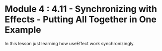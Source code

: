 # Module 4 : 4.11 - Synchronizing with Effects - Putting All Together in One Example

In this lesson just learning how useEffect work synchronizingly.
